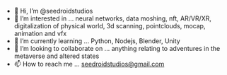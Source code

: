 - 👋 Hi, I’m @seedroidstudios
- 👀 I’m interested in ... neural networks, data moshing, nft, AR/VR/XR, digitalization of physical world, 3d scanning, pointclouds, mocap, animation and vfx
- 🌱 I’m currently learning ... Python, Nodejs, Blender, Unity
- 💞️ I’m looking to collaborate on ... anything relating to adventures in the metaverse and altered states
- 📫 How to reach me ... seedroidstudios@gmail.com

<!---
seedroidstudios/seedroidstudios is a ✨ special ✨ repository because its `README.md` (this file) appears on your GitHub profile.
You can click the Preview link to take a look at your changes.
--->
